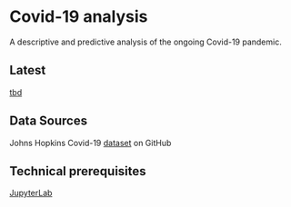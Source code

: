 # Covid-19 analysis

A descriptive and predictive analysis of the ongoing Covid-19 pandemic.

## Latest

[tbd]()

## Data Sources

Johns Hopkins Covid-19 [dataset](https://github.com/CSSEGISandData/COVID-19) on GitHub

## Technical prerequisites

[JupyterLab](https://jupyter.org/)
